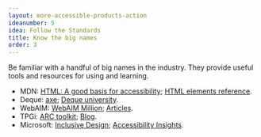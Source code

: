 ```yaml
---
layout: more-accessible-products-action
ideanumber: 5
idea: Follow the Standards
title: Know the big names
order: 3
---
```


Be familiar with a handful of big names in the industry. They provide useful tools and resources for using and learning.

- MDN: [HTML: A good basis for accessibility](https://developer.mozilla.org/en-US/docs/Learn/Accessibility/HTML); [HTML elements reference](https://developer.mozilla.org/en-US/docs/Web/HTML/Element).
- Deque: [axe](https://www.deque.com/axe/); [Deque university](https://dequeuniversity.com/).
- WebAIM: [WebAIM Million](https://webaim.org/projects/million/); [Articles](https://webaim.org/articles/).
- TPGi: [ARC toolkit](https://www.tpgi.com/arc-platform/arc-toolkit/); [Blog](https://www.tpgi.com/blog/).
- Microsoft: [Inclusive Design](https://www.microsoft.com/design/inclusive/); [Accessibility Insights](https://accessibilityinsights.io/).